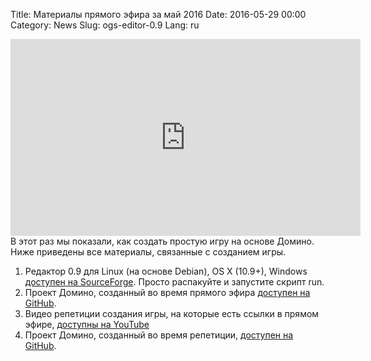 Title: Материалы прямого эфира за май 2016
Date: 2016-05-29 00:00
Category: News
Slug: ogs-editor-0.9
Lang: ru

<iframe width="560" height="315" src="https://www.youtube.com/embed/8gHYOkMRoos?list=PLWMTZqE4MAMKp3wP1N63xbdhdgfKi-d-J" frameborder="0" allowfullscreen></iframe>
В этот раз мы показали, как создать простую игру на основе Домино. Ниже приведены все материалы, связанные с созданием игры.

1. Редактор 0.9 для Linux (на основе Debian), OS X (10.9+), Windows <a title="SourceForge" href="https://sourceforge.net/projects/osrpgcreation/files/Editor/jenkins/49_2016-05-24_04-48-47_0.9.0/">доступен на SourceForge</a>. Просто распакуйте и запустите скрипт run.
2. Проект Домино, созданный во время прямого эфира <a title="GitHub" href="https://github.com/OGStudio/domino-livesession">доступен на GitHub</a>.
3. Видео репетиции создания игры, на которые есть ссылки в прямом эфире, <a title="YouTube" href="https://www.youtube.com/playlist?list=PLWMTZqE4MAMKp3wP1N63xbdhdgfKi-d-J">доступны на YouTube</a>
4. Проект Домино, созданный во время репетиции, <a title="GitHub" href="https://github.com/OGStudio/domino-rehearsal">доступен на GitHub</a>.
